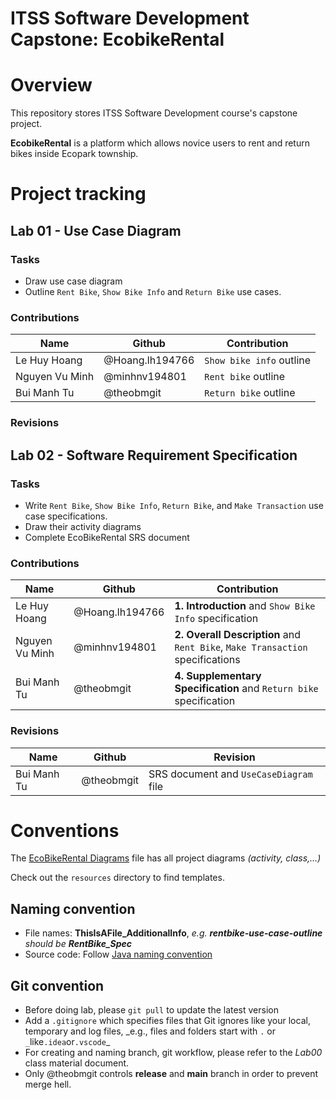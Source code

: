 # ITSS Software Development Capstone: EcobikeRental

# Overview

This repository stores ITSS Software Development course's capstone project.

**EcobikeRental** is a platform which allows novice users to rent and return bikes inside Ecopark township.

# Project tracking

## Lab 01 - Use Case Diagram

### Tasks

- Draw use case diagram
- Outline `Rent Bike`, `Show Bike Info` and `Return Bike` use cases.

### Contributions

| Name           | Github          | Contribution             |
| -------------- | --------------- | ------------------------ |
| Le Huy Hoang   | @Hoang.lh194766 | `Show bike info` outline |
| Nguyen Vu Minh | @minhnv194801   | `Rent bike` outline      |
| Bui Manh Tu    | @theobmgit      | `Return bike` outline    |

### Revisions

## Lab 02 - Software Requirement Specification

### Tasks

- Write `Rent Bike`, `Show Bike Info`, `Return Bike`, and `Make Transaction` use case specifications.
- Draw their activity diagrams
- Complete EcoBikeRental SRS document

### Contributions

| Name           | Github          | Contribution                                                                  |
| -------------- | --------------- | ----------------------------------------------------------------------------- |
| Le Huy Hoang   | @Hoang.lh194766 | **1. Introduction** and `Show Bike Info` specification                        |
| Nguyen Vu Minh | @minhnv194801   | **2. Overall Description** and `Rent Bike`, `Make Transaction` specifications |
| Bui Manh Tu    | @theobmgit      | **4. Supplementary Specification** and `Return bike` specification            |

### Revisions

| Name        | Github     | Revision                               |
| ----------- | ---------- | -------------------------------------- |
| Bui Manh Tu | @theobmgit | SRS document and `UseCaseDiagram` file |

# Conventions

The [EcoBikeRental Diagrams](Requirement%20Analysis/EcoBikeRental%20Diagrams.asta) file has all project diagrams _(activity, class,...)_

Check out the `resources` directory to find templates.

## Naming convention

- File names: **ThisIsAFile_AdditionalInfo**, _e.g. **rentbike-use-case-outline** should be **RentBike_Spec**_
- Source code: Follow [Java naming convention](https://www.oracle.com/java/technologies/javase/codeconventions-namingconventions.html)

## Git convention

- Before doing lab, please `git pull` to update the latest version
- Add a `.gitignore` which specifies files that Git ignores like your local, temporary and log files, _e.g., files and folders start with `.` or `_`like`.idea`or`.vscode`\_
- For creating and naming branch, git workflow, please refer to the _Lab00_ class material document.
- Only @theobmgit controls **release** and **main** branch in order to prevent merge hell.

